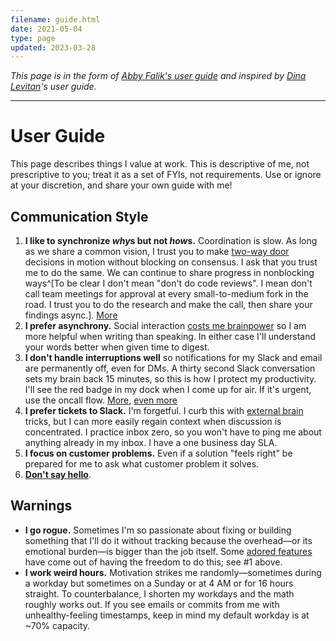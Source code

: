 ```yaml
---
filename: guide.html
date: 2021-05-04
type: page
updated: 2023-03-28
---
```


_This page is in the form of [Abby Falik's user
guide](https://www.linkedin.com/pulse/leaders-need-user-manuals-what-i-learned-writing-mine-abby-falik/)
and inspired by [Dina Levitan](http://dinalevitan.com/)'s user guide._

---

# User Guide

This page describes things I value at work. This is descriptive of me, not
prescriptive to you; treat it as a set of FYIs, not requirements. Use or ignore
at your discretion, and share your own guide with me!

## Communication Style

<!-- Commenting because I like this idea, but it just doesn't belong here. Maybe somewhere else.
1. **Succinct**: The more people expected to read what I'm writing, the higher the
   cost/benefit of spending time honing it. For widespread pieces, 90% of my
   time is editing. [More](http://www.paulgraham.com/simply.html), [even
   more](http://www.paulgraham.com/useful.html)
-->

1. **I like to synchronize *why*s but not *how*s.** Coordination is slow. As long as we share a
   common vision, I trust you to make [two-way door](https://shit.management/one-way-and-two-way-door-decisions/) decisions in motion without blocking on consensus. I ask that you trust me to do the same. We can continue to share progress in
   nonblocking
   ways^[To be clear I don't mean "don't do code reviews". I mean don't call team
   meetings for approval at every small-to-medium fork in the road. I trust you
   to do the research and make the call, then share your findings async.].
   [More](https://communitywiki.org/wiki/DoOcracy)
2. **I prefer asynchrony.** Social interaction [costs me
   brainpower](autism.html#masking) so I am more helpful
   when writing than speaking. In either case I'll understand your words
   better when given
   time to digest.
3. **I don't handle interruptions well** so notifications for my Slack and email are
   permanently off, even for DMs. A thirty second Slack conversation sets my brain back 15
   minutes, so this is how I protect my productivity.
   I'll see the red badge in my dock
   when I come up for air. If it's urgent, use the oncall flow.
   [More](img/guide-programmerinterrupted.png), [even more](http://www.paulgraham.com/makersschedule.html)
4. **I prefer tickets to Slack.** I'm forgetful. I curb this with [external
   brain](<https://en.wikipedia.org/wiki/External_memory_(psychology)>) tricks,
   but I can more easily regain context when discussion is concentrated. I practice inbox zero, so you won't have to ping me
   about anything already in my inbox. I have a one business day SLA.
6. **I focus on customer problems.** Even if a solution "feels right" be prepared for me to
   ask what customer problem it solves.
7. **[Don't say hello](https://nohello.net/)**.

## Warnings

- **I go rogue.** Sometimes I'm so passionate about fixing or building something
  that I'll do it without tracking because the overhead—or its emotional
  burden—is bigger than the job itself. Some [adored
  features](https://twitter.com/search?q=https%3A%2F%2Ftwitter.com%2Fglcls%2Fstatus%2F720689621466619904&src=typed_query)
  have come out of having the freedom to do this; see #1 above.
- **I work weird hours.** Motivation strikes me randomly—sometimes during a
  workday but sometimes on a Sunday or at 4 AM or for 16 hours straight. To
  counterbalance, I shorten my workdays and the math roughly works out. If
  you see emails or commits from me with unhealthy-feeling timestamps, keep in
  mind my default workday is at ~70% capacity.
